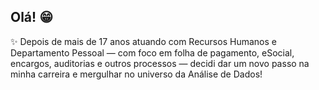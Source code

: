 ## Olá! 😁

✨ Depois de mais de 17 anos atuando com Recursos Humanos e Departamento Pessoal — com foco em folha de pagamento, eSocial, encargos, auditorias e outros processos — decidi dar um novo passo na minha carreira e mergulhar no universo da Análise de Dados! 

